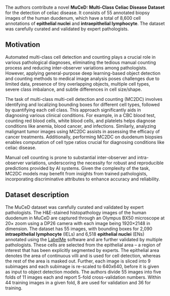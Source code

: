 The authors contribute a novel **MuCeD: Multi-Class Celiac Disease Dataset** for the detection of celiac disease. It consists of 55 annotated biopsy images of
the human duodenum, which have a total of 8,600 cell annotations of **epithelial nuclei** and **intraepithelial lymphocyte**. The dataset was carefully curated and validated by expert pathologists.

## Motivation

Automated multi-class cell detection and counting plays a crucial role in various pathological diagnoses, eliminating the tedious manual counting process and reducing inter-observer variations among pathologists. However, applying general-purpose deep learning-based object detection and counting methods to medical image analysis poses challenges due to limited data, presence of tiny overlapping objects, multiple cell types, severe class imbalance, and subtle differences in cell size/shape.

The task of multi-class multi-cell detection and counting (MC2DC) involves identifying and localizing bounding boxes for different cell types, followed by quantifying each cell class. This approach significantly aids in diagnosing various clinical conditions. For example, in a CBC blood test, counting red blood cells, white blood cells, and platelets helps diagnose conditions like anemia, blood cancer, and infections. Similarly, analyzing malignant tumor images using MC2DC assists in assessing the efficacy of cancer treatments. Additionally, performing MC2DC on duodenum biopsies enables computation of cell type ratios crucial for diagnosing conditions like celiac disease.

Manual cell counting is prone to substantial inter-observer and intra-observer variations, underscoring the necessity for robust and reproducible predictions provided by AI systems. Given the complexity of the task, MC2DC models may benefit from insights from trained pathologists, incorporating discriminative attributes to enhance accuracy and reliability.

## Dataset description

The MuCeD dataset was carefully curated and validated by expert pathologists. The H&E-stained histopathology images of the human duodenum in MuCeD are captured through an Olympus BX50 microscope at 20× zoom using a DP26 camera with each image being 1920×2148 in dimension. The dataset has 55 images, with bounding boxes for 2,090 **intraepithelial lymphocyte** (IELs) and 6,518 **epithelial nuclei** (ENs) annotated using the [LabelMe](http://labelme.csail.mit.edu/) software and are further validated by multiple pathologists. These cells are selected from the epithelial area – a region of interest that has been explicitly segmented by experts. The epithelial area denotes the area of continuous villi and is used for cell detection, whereas the rest of the area is masked out. Further, each image is sliced into 9 subimages and each subimage is re-scaled to 640x640, before it is given as input to object detection models. The authors divide 55 images into five folds of 11 images each and report 5-fold cross-validation numbers. Within 44 training images in a given fold, 8 are used for validation and 36 for training.

